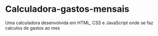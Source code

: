 # Calculadora-gastos-mensais
Uma calculadora desenvolvida em HTML, CSS e JavaScript onde se faz calculos de gastos ao mes
